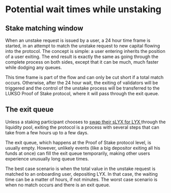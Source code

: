 # Potential wait times while unstaking

## Stake matching window

When an unstake request is issued by a user, a 24 hour time frame is started, in an attempt to match the unstake request to new capital flowing into the protocol. The concept is simple: a user entering inherits the position of a user exiting. The end result is exactly the same as going through the complete process on both sides, except that it can be much, much faster while dodging any queues.

This time frame is part of the flow and can only be cut short if a total match occurs. Otherwise, after the 24 hour wait, the exiting of validators will be triggered and the control of the unstake process will be transferred to the LUKSO Proof of Stake protocol, where it will pass through the exit queue.

## The exit queue

Unless a staking participant chooses to [swap their sLYX for LYX ](../swapping/slyx-for-lyx-an-instant-alternative-to-exiting.md)through the liquidity pool, exiting the protocol is a process with several steps that can take from a few hours up to a few days.

The exit queue, which happens at the Proof of Stake protocol level, is usually empty. However, unlikely events (like a big depositor exiting all his funds at once) can fill the exit queue temporarily, making other users experience unusually long queue times.

The best case scenario is when the total value in the unstake request is matched to an onboarding user, depositing LYX. In that case, the waiting time can be a matter of hours, if not minutes. The worst case scenario is when no match occurs and there is an exit queue.
